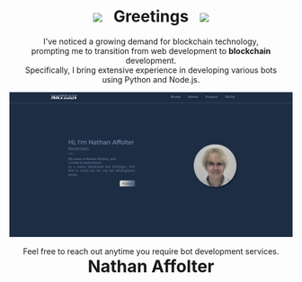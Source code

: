 <div align="center">
  
# <img src="https://user-images.githubusercontent.com/74038190/213844263-a8897a51-32f4-4b3b-b5c2-e1528b89f6f3.png" width="50px" /> &nbsp; Greetings &nbsp; <img src="https://user-images.githubusercontent.com/74038190/213844263-a8897a51-32f4-4b3b-b5c2-e1528b89f6f3.png" width="50px" />

</div>

<p align="center">
   I've noticed a growing demand for blockchain technology,<br> prompting me to transition from web development to <strong>blockchain</strong> development.<br>
   Specifically, I bring extensive experience in developing various bots<br> using Python and Node.js.
</p>

<div align="center">
  <img src="./public/readme.png" width="800px"/>
</div>

<p align="center">
  Feel free to reach out anytime you require bot development services. <br>
  <strong style="font-size:30px">Nathan Affolter</strong>
</p>
